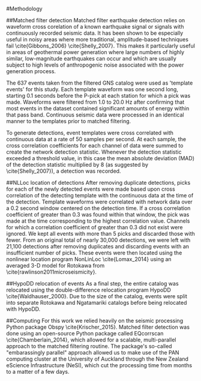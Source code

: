 #Methodology

##Matched filter detection
Matched filter earthquake detection relies on waveform cross corelation of a known earthquake signal or signals with continuously recorded seismic data. It has been shown to be especially useful in noisy areas where more traditional, amplitude-based techniques fail \cite{Gibbons_2006} \cite{Shelly_2007}. This makes it particularly useful in areas of geothermal power generation where large numbers of highly similar, low-magnitude earthquakes can occur and which are usually subject to high levels of anthropogenic noise associated with the power generation process.

The 637 events taken from the filtered GNS catalog were used as 'template events' for this study. Each template waveform was one second long, starting 0.1 seconds before the P-pick at each station for which a pick was made. Waveforms were filtered from 1.0 to 20.0 Hz after confirming that most events in the dataset contained significant amounts of energy within that pass band. Continuous seismic data were processed in an identical manner to the templates prior to matched filtering.

To generate detections, event templates were cross correlated with continuous data at a rate of 50 samples per second. At each sample, the cross correlation coefficients for each channel of data were summed to create the network detection statistic. Whenever the detection statistic exceeded a threshold value, in this case the mean absolute deviation (MAD) of the detection statistic multiplied by 8 (as suggested by \cite{Shelly_2007}), a detection was recorded.

##NLLoc location of detections
After removing duplicate detections, picks for each of the newly detected events were made based upon cross correlation of the detecting template with the continuous data at the time of the detection. Template waveforms were correlated with network data over a 0.2 second window centered on the detection time. If a cross correlation coefficient of greater than 0.3 was found within that window, the pick was made at the time corresponding to the highest correlation value. Channels for which a correlation coefficient of greater than 0.3 did not exist were ignored. We kept all events with more than 5 picks and discarded those with fewer. From an original total of nearly 30,000 detections, we were left with 21,100 detections after removing duplicates and discarding events with an insufficient number of picks. These events were then located using the nonlinear location program NonLinLoc \cite{Lomax_2014} using an averaged 3-D model for Rotokawa from \cite{rawlinson2011microseismicity}.

##HypoDD relocation of events
As a final step, the entire catalog was relocated using the double-difference relocation program HypoDD \cite{Waldhauser_2000}. Due to the size of the catalog, events were split into separate Rotokawa and Ngatamariki catalogs before being relocated with HypoDD.

##Computing
For this work we relied heavily on the seismic processing Python package Obspy \cite{Krischer_2015}. Matched filter detection was done using an open-source Python package called EQcorrscan \cite{Chamberlain_2014}, which allowed for a scalable, multi-parallel approach to the matched filtering routine. The package's so-called "embarassingly parallel" approach allowed us to make use of the PAN computing cluster at the University of Auckland through the New Zealand eScience Infrastructure (NeSI), which cut the processing time from months to a matter of a few days.

